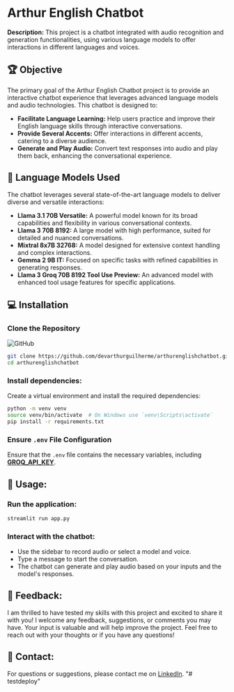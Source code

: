 # Arthur English Chatbot

**Description:** This project is a chatbot integrated with audio recognition and generation functionalities, using various language models to offer interactions in different languages and voices.

## 🏆 Objective

The primary goal of the Arthur English Chatbot project is to provide an interactive chatbot experience that leverages advanced language models and audio technologies. This chatbot is designed to:

- **Facilitate Language Learning:** Help users practice and improve their English language skills through interactive conversations.
- **Provide Several Accents:** Offer interactions in different accents, catering to a diverse audience.
- **Generate and Play Audio:** Convert text responses into audio and play them back, enhancing the conversational experience.

## 🧠 Language Models Used

The chatbot leverages several state-of-the-art language models to deliver diverse and versatile interactions:

- **Llama 3.1 70B Versatile:** A powerful model known for its broad capabilities and flexibility in various conversational contexts.
- **Llama 3 70B 8192:** A large model with high performance, suited for detailed and nuanced conversations.
- **Mixtral 8x7B 32768:** A model designed for extensive context handling and complex interactions.
- **Gemma 2 9B IT:** Focused on specific tasks with refined capabilities in generating responses.
- **Llama 3 Groq 70B 8192 Tool Use Preview:** An advanced model with enhanced tool usage features for specific applications.

## 💻 Installation

### Clone the Repository

![GitHub](https://img.shields.io/badge/GitHub-Clone-blue)

```bash
git clone https://github.com/devarthurguilherme/arthurenglishchatbot.git
cd arthurenglishchatbot
```

### Install dependencies:

Create a virtual environment and install the required dependencies:

```bash
python -m venv venv
source venv/bin/activate  # On Windows use `venv\Scripts\activate`
pip install -r requirements.txt
```

### Ensure `.env` File Configuration

Ensure that the `.env` file contains the necessary variables, including [**GROQ_API_KEY**](https://console.groq.com/keys).

## 🚀 Usage:

### Run the application:

```bash
streamlit run app.py
```

### Interact with the chatbot:

- Use the sidebar to record audio or select a model and voice.
- Type a message to start the conversation.
- The chatbot can generate and play audio based on your inputs and the model's responses.

## 💬 Feedback:

I am thrilled to have tested my skills with this project and excited to share it with you! I welcome any feedback, suggestions, or comments you may have. Your input is valuable and will help improve the project. Feel free to reach out with your thoughts or if you have any questions!

## 📧 Contact:

For questions or suggestions, please contact me on [LinkedIn](https://www.linkedin.com/in/arthurguilherme92/).
"# testdeploy" 
